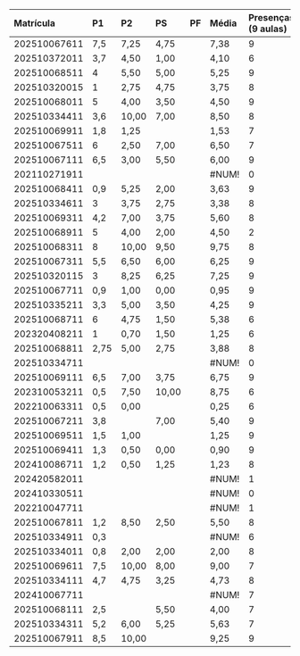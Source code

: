 | Matrícula | P1 | P2 | PS | PF | Média | Presenças (9 aulas) | % preseça | Situação |
| :--- | :--- | :--- | :--- | :--- | :--- | :--- | :--- | :--- |
| 202510067611 | 7,5 | 7,25 | 4,75 | | 7,38 | 9 | 1,00 | Aprovado |
| 202510372011 | 3,7 | 4,50 | 1,00 | | 4,10 | 6 | 0,67 | PF |
| 202510068511 | 4 | 5,50 | 5,00 | | 5,25 | 9 | 1,00 | PF |
| 202510320015 | 1 | 2,75 | 4,75 | | 3,75 | 8 | 0,89 | Insuficiente |
| 202510068011 | 5 | 4,00 | 3,50 | | 4,50 | 9 | 1,00 | PF |
| 202510334411 | 3,6 | 10,00 | 7,00 | | 8,50 | 8 | 0,89 | Aprovado |
| 202510069911 | 1,8 | 1,25 | | | 1,53 | 7 | 0,78 | Insuficiente |
| 202510067511 | 6 | 2,50 | 7,00 | | 6,50 | 7 | 0,78 | Aprovado |
| 202510067111 | 6,5 | 3,00 | 5,50 | | 6,00 | 9 | 1,00 | Aprovado |
| 202110271911 | | | | | \#NUM! | 0 | 0,00 | \#NUM! |
| 202510068411 | 0,9 | 5,25 | 2,00 | | 3,63 | 9 | 1,00 | Insuficiente |
| 202510334611 | 3 | 3,75 | 2,75 | | 3,38 | 8 | 0,89 | Insuficiente |
| 202510069311 | 4,2 | 7,00 | 3,75 | | 5,60 | 8 | 0,89 | PF |
| 202510068911 | 5 | 4,00 | 2,00 | | 4,50 | 2 | 0,22 | PF |
| 202510068311 | 8 | 10,00 | 9,50 | | 9,75 | 8 | 0,89 | Aprovado |
| 202510067311 | 5,5 | 6,50 | 6,00 | | 6,25 | 9 | 1,00 | Aprovado |
| 202510320115 | 3 | 8,25 | 6,25 | | 7,25 | 9 | 1,00 | Aprovado |
| 202510067711 | 0,9 | 1,00 | 0,00 | | 0,95 | 9 | 1,00 | Insuficiente |
| 202510335211 | 3,3 | 5,00 | 3,50 | | 4,25 | 9 | 1,00 | PF |
| 202510068711 | 6 | 4,75 | 1,50 | | 5,38 | 6 | 0,67 | PF |
| 202320408211 | 1 | 0,70 | 1,50 | | 1,25 | 6 | 0,67 | Insuficiente |
| 202510068811 | 2,75 | 5,00 | 2,75 | | 3,88 | 8 | 0,89 | Insuficiente |
| 202510334711 | | | | | \#NUM! | 0 | 0,00 | \#NUM! |
| 202510069111 | 6,5 | 7,00 | 3,75 | | 6,75 | 9 | 1,00 | Aprovado |
| 202310053211 | 0,5 | 7,50 | 10,00 | | 8,75 | 6 | 0,67 | Aprovado |
| 202210063311 | 0,5 | 0,00 | | | 0,25 | 6 | 0,67 | Insuficiente |
| 202510067211 | 3,8 | | 7,00 | | 5,40 | 9 | 1,00 | PF |
| 202510069511 | 1,5 | 1,00 | | | 1,25 | 9 | 1,00 | Insuficiente |
| 202510069411 | 1,3 | 0,50 | 0,00 | | 0,90 | 9 | 1,00 | Insuficiente |
| 202410086711 | 1,2 | 0,50 | 1,25 | | 1,23 | 8 | 0,89 | Insuficiente |
| 202420582011 | | | | | \#NUM! | 1 | 0,11 | \#NUM! |
| 202410330511 | | | | | \#NUM! | 0 | 0,00 | \#NUM! |
| 202210047711 | | | | | \#NUM! | 1 | 0,11 | \#NUM! |
| 202510067811 | 1,2 | 8,50 | 2,50 | | 5,50 | 8 | 0,89 | PF |
| 202510334911 | 0,3 | | | | \#NUM! | 6 | 0,67 | \#NUM! |
| 202510334011 | 0,8 | 2,00 | 2,00 | | 2,00 | 8 | 0,89 | Insuficiente |
| 202510069611 | 7,5 | 10,00 | 8,00 | | 9,00 | 7 | 0,78 | Aprovado |
| 202510334111 | 4,7 | 4,75 | 3,25 | | 4,73 | 8 | 0,89 | PF |
| 202410067711 | | | | | \#NUM! | 7 | 0,78 | \#NUM! |
| 202510068111 | 2,5 | | 5,50 | | 4,00 | 7 | 0,78 | PF |
| 202510334311 | 5,2 | 6,00 | 5,25 | | 5,63 | 7 | 0,78 | PF |
| 202510067911 | 8,5 | 10,00 | | | 9,25 | 9 | 1,00 | Aprovado |
